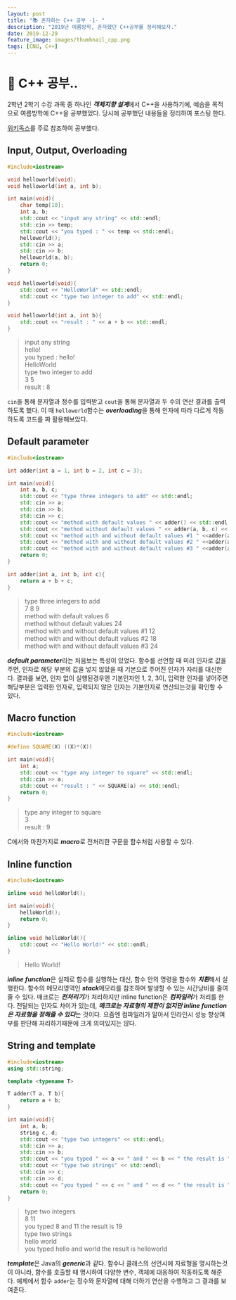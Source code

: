 ```yaml
---
layout: post
title: "📚 혼자하는 C++ 공부 -1- "
description: "2019년 여름방학, 혼자했던 C++공부를 정리해보자."
date: 2019-12-29
feature_image: images/thumbnail_cpp.png
tags: [CNU, C++]
---
```

# 👀 C++ 공부..
2학년 2학기 수강 과목 중 하나인 ***객체지향 설계***에서 C++을 사용하기에, 예습을 목적으로 여름방학에 C++을 공부했었다. 당시에 공부했던 내용들을 정리하여 포스팅 한다. 


[위키독스](https://wikidocs.net/book/1413)를 주로 참조하여 공부했다.

## Input, Output, Overloading
```cpp
#include<iostream>

void helloworld(void);
void helloworld(int a, int b);

int main(void){
    char temp[10];
    int a, b;
    std::cout << "input any string" << std::endl;
    std::cin >> temp;
    std::cout << "you typed : " << temp << std::endl;
    helloworld();
    std::cin >> a;
    std::cin >> b;
    helloworld(a, b);
    return 0;
}

void helloworld(void){
    std::cout << "HelloWorld" << std::endl;
    std::cout << "type two integer to add" << std::endl;
}

void helloworld(int a, int b){
    std::cout << "result : " << a + b << std::endl;
}
```
>input any string                                                                                                                                                                                 
>hello!                                                                                                                                                                                           
>you typed : hello!                                                                                                                                                                               
>HelloWorld                                                                                                                                                                                       
>type two integer to add                                                                                                                                                                          
>3 5                                                                                                                                                                                              
>result : 8

`cin`을 통해 문자열과 정수를 입력받고 `cout`을 통해 문자열과 두 수의 연산 결과를 출력하도록 했다. 
이 때 `helloworld`함수는 ***overloading***을 통해 인자에 따라 다르게 작동하도록 코드를 짜 활용해보았다.

## Default parameter

```cpp
#include<iostream>

int adder(int a = 1, int b = 2, int c = 3);

int main(void){
    int a, b, c;
    std::cout << "type three integers to add" << std::endl;
    std::cin >> a;
    std::cin >> b;
    std::cin >> c;
    std::cout << "method with default values " << adder() << std::endl;
    std::cout << "method without default values " << adder(a, b, c) << std::endl;
    std::cout << "method with and without default values #1 " <<adder(a) << std::endl;
    std::cout << "method with and without default values #2 " <<adder(a, b) << std::endl;
    std::cout << "method with and without default values #3 " <<adder(a, b, c) << std::endl;
    return 0;
}

int adder(int a, int b, int c){
    return a + b + c;
}
```

>type three integers to add                                                                                                                                                                       
>7 8 9                                                                                                                                                                                            
>method with default values 6                                                                                                                                                                     
>method without default values 24                                                                                                                                                                 
>method with and without default values #1 12                                                                                                                                                   
>method with and without default values #2 18                                                                                                                                                     
>method with and without default values #3 24 

***default parameter***라는 처음보는 특성이 있었다. 함수를 선언할 때 미리 인자로 값을 주면, 인자로 해당 부분의 값을 넣지 않았을 때 기본으로 주어진 인자가 자리를 대신한다. 결과를 보면, 인자 없이 실행된경우엔 기본인자인 1, 2, 3이, 입력한 인자를 넣어주면 해당부분은 입력한 인자로, 입력되지 않은 인자는 기본인자로 연산되는것을 확인할 수 있다.

## Macro function
```cpp
#include<iostream>

#define SQUARE(X) ((X)*(X))

int main(void){
    int a;
    std::cout << "type any integer to square" << std::endl;
    std::cin >> a;
    std::cout << "result : " << SQUARE(a) << std::endl;
    return 0;
}
```
>type any integer to square                                                                                                                                                                       
>3                                                                                                                                                                                                
>result : 9    

C에서와 마찬가지로 ***macro***로 전처리한 구문을 함수처럼 사용할 수 있다.

## Inline function
```cpp
#include<iostream>

inline void helloWorld();

int main(void){
    helloWorld();
    return 0;
}

inline void helloWorld(){
    std::cout << "Hello World!" << std::endl;
}
```
>Hello World!

***inline function***은 실제로 함수를 실행하는 대신, 함수 안의 명령을 함수와 ***치환***해서 실행한다. 
함수의 메모리영역인 ***stack***메모리를 참조하며 발생할 수 있는 시간낭비를 줄여줄 수 있다.
매크로는 ***전처리기***가 처리하지만 inline function은 ***컴파일러***가 처리를 한다.
전달되는 인자도 차이가 있는데, ***매크로는 자료형의 제한이 없지만 inline function은 자료형을 정해줄 수 있다***는 것이다.
요즘엔 컴파일러가 알아서 인라인시 성능 향상여부를 판단해 처리하기때문에 크게 의미있지는 않다.

## String and template
```cpp
#include<iostream>
using std::string;

template <typename T>

T adder(T a, T b){
    return a + b;
}

int main(void){
    int a, b;
    string c, d;
    std::cout << "type two integers" << std::endl;
    std::cin >> a;
    std::cin >> b;
    std::cout << "you typed " << a << " and " << b << " the result is " << adder<int>(a, b) << std::endl;
    std::cout << "type two strings" << std::endl;
    std::cin >> c;
    std::cin >> d;
    std::cout << "you typed " << c << " and " << d << " the result is " << adder<string>(c, d) << std::endl;
    return 0;
}
```
>type two integers                                                                                                                                                                                
8 11                                                                                                                                                                                             
you typed 8 and 11 the result is 19                                                                                                                                                              
type two strings                                                                                                                                                                                 
hello world                                                                                                                                                                                      
you typed hello and world the result is helloworld  

***template***은 Java의 ***generic***과 같다. 함수나 클래스의 선언시에 자료형을 명시하는것이 아니라, 함수를 호출할 때 명시하여  다양한 변수, 객체에 대응하여 작동하도록 해준다. 예제에서 함수 `adder`는 정수와 문자열에 대해 더하기 연산을 수행하고 그 결과를 보여준다. 
